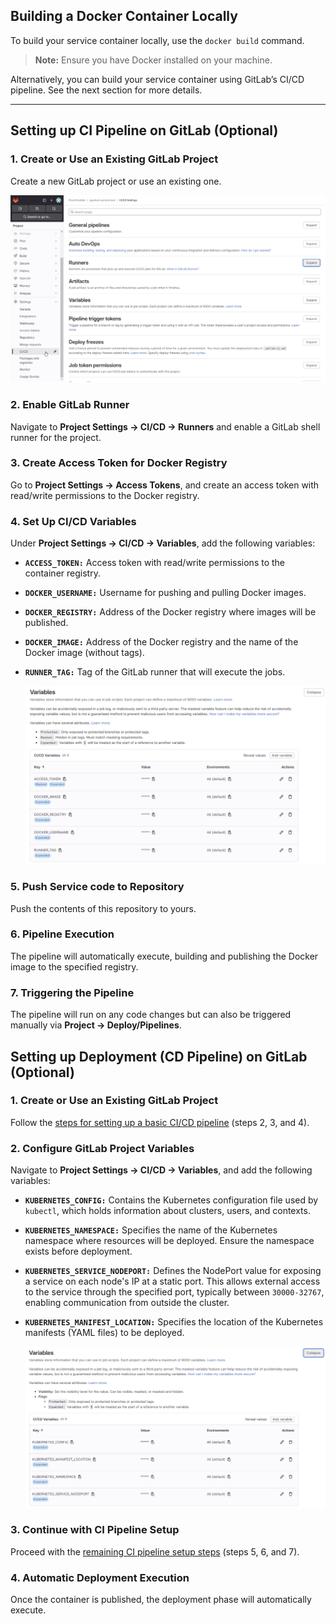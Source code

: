 ## Building a Docker Container Locally

To build your service container locally, use the `docker build` command.
> **Note:** Ensure you have Docker installed on your machine.

Alternatively, you can build your service container using GitLab’s CI/CD pipeline.
See the next section for more details.

---

## Setting up CI Pipeline on GitLab (Optional)

### 1. Create or Use an Existing GitLab Project

Create a new GitLab project or use an existing one.

   ![GitLab Project Settings](img/CI-settings.png?1)

### 2. Enable GitLab Runner

Navigate to **Project Settings &rarr; CI/CD &rarr; Runners** and enable a GitLab shell runner for the project.

### 3. Create Access Token for Docker Registry

Go to **Project Settings &rarr; Access Tokens**, and create an access token with read/write permissions to the Docker registry.

### 4. Set Up CI/CD Variables

Under **Project Settings &rarr; CI/CD &rarr; Variables**, add the following variables:

- **`ACCESS_TOKEN:`**
  Access token with read/write permissions to the container registry.

- **`DOCKER_USERNAME:`**
  Username for pushing and pulling Docker images.

- **`DOCKER_REGISTRY:`**
  Address of the Docker registry where images will be published.

- **`DOCKER_IMAGE:`**
  Address of the Docker registry and the name of the Docker image (without tags).

- **`RUNNER_TAG:`**
  Tag of the GitLab runner that will execute the jobs.

   ![GitLab CI Variables](img/CI-variables.png)

### 5. Push Service code to Repository

Push the contents of this repository to yours.

### 6. Pipeline Execution

The pipeline will automatically execute, building and publishing the Docker image to the specified registry.

### 7. Triggering the Pipeline

The pipeline will run on any code changes but can also be triggered manually via **Project &rarr; Deploy/Pipelines**.

## Setting up Deployment (CD Pipeline) on GitLab (Optional)

### 1. Create or Use an Existing GitLab Project

Follow the [steps for setting up a basic CI/CD pipeline](#setting-up-ci-pipeline-on-gitlab-(optional)) (steps 2, 3, and 4).

### 2. Configure GitLab Project Variables

Navigate to **Project Settings &rarr; CI/CD &rarr; Variables**, and add the following variables:

- **`KUBERNETES_CONFIG:`**
  Contains the Kubernetes configuration file used by `kubectl`, which holds information about clusters, users, and contexts.

- **`KUBERNETES_NAMESPACE:`**
  Specifies the name of the Kubernetes namespace where resources will be deployed. Ensure the namespace exists before deployment.

- **`KUBERNETES_SERVICE_NODEPORT:`**
  Defines the NodePort value for exposing a service on each node's IP at a static port. This allows external access to the service through the specified port, typically between `30000-32767`, enabling communication from outside the cluster.

- **`KUBERNETES_MANIFEST_LOCATION:`**
  Specifies the location of the Kubernetes manifests (YAML files) to be deployed.

   ![Kubernetes Variables](img/CI-k8s-variables.png)

### 3. Continue with CI Pipeline Setup

Proceed with the [remaining CI pipeline setup steps](#setting-up-ci-pipeline-on-gitlab-(optional)) (steps 5, 6, and 7).

### 4. Automatic Deployment Execution

Once the container is published, the deployment phase will automatically execute.